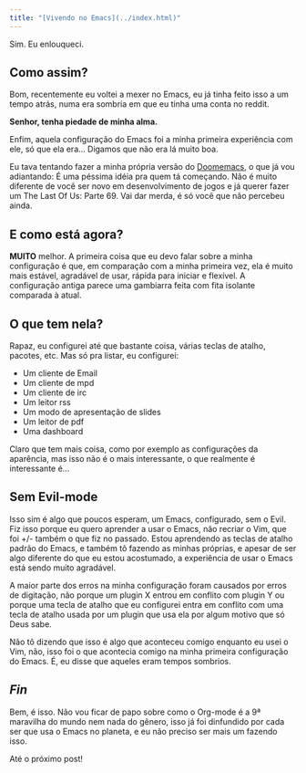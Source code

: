 ```yaml
---
title: "[Vivendo no Emacs](../index.html)"
---
```


<head>
<meta name="viewport" content="width=device-width, initial-scale=1" />
<meta charset="utf-8">
<title>Sea</title>
<link rel="stylesheet" href="./src/styles.css " />
<link rel="stylesheet" href="./src/colors.css " />
</head>

Sim. Eu enlouqueci.

## Como assim?

Bom, recentemente eu voltei a mexer no Emacs, eu já tinha feito isso a
um tempo atrás, numa era sombria em que eu tinha uma conta no reddit.

**Senhor, tenha piedade de minha alma.**

Enfim, aquela configuração do Emacs foi a minha primeira experiência com
ele, só que ela era... Digamos que não era lá muito boa.

Eu tava tentando fazer a minha própria versão do
[Doomemacs](https://github.com/doomemacs/doomemacs), o que já vou
adiantando: É uma péssima idéia pra quem tá começando. Não é muito
diferente de você ser novo em desenvolvimento de jogos e já querer fazer
um The Last Of Us: Parte 69. Vai dar merda, é só você que não percebeu
ainda.

## E como está agora?

**MUITO** melhor. A primeira coisa que eu devo falar sobre a minha
configuração é que, em comparação com a minha primeira vez, ela é muito
mais estável, agradável de usar, rápida para iniciar e flexível. A
configuração antiga parece uma gambiarra feita com fita isolante
comparada à atual.

## O que tem nela?

Rapaz, eu configurei até que bastante coisa, várias teclas de atalho,
pacotes, etc. Mas só pra listar, eu configurei:

-   Um cliente de Email
-   Um cliente de mpd
-   Um cliente de irc
-   Um leitor rss
-   Um modo de apresentação de slides
-   Um leitor de pdf
-   Uma dashboard

Claro que tem mais coisa, como por exemplo as configurações da
aparência, mas isso não é o mais interessante, o que realmente é
interessante é...

## Sem Evil-mode

Isso sim é algo que poucos esperam, um Emacs, configurado, sem o Evil.
Fiz isso porque eu quero aprender a usar o Emacs, não recriar o Vim, que
foi +/- também o que fiz no passado. Estou aprendendo as teclas de
atalho padrão do Emacs, e também tô fazendo as minhas próprias, e apesar
de ser algo diferente do que eu estou acostumado, a experiência de usar
o Emacs está sendo muito agradável.

A maior parte dos erros na minha configuração foram causados por erros
de digitação, não porque um plugin X entrou em conflito com plugin Y ou
porque uma tecla de atalho que eu configurei entra em conflito com uma
tecla de atalho usada por um plugin que usa ela por algum motivo que só
Deus sabe.

Não tô dizendo que isso é algo que aconteceu comigo enquanto eu usei o
Vim, não, isso foi o que acontecia comigo na minha primeira configuração
do Emacs. É, eu disse que aqueles eram tempos sombrios.

## *Fin*

Bem, é isso. Não vou ficar de papo sobre como o Org-mode é a 9ª
maravilha do mundo nem nada do gênero, isso já foi dinfundido por cada
ser que usa o Emacs no planeta, e eu não preciso ser mais um fazendo
isso.

Até o próximo post!
